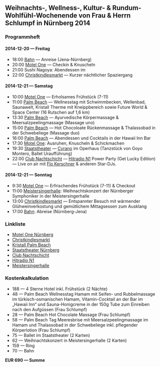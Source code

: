 
## Weihnachts-, Wellness-, Kultur- & Rundum-Wohlfühl-Wochenende von Frau & Herrn Schlumpf in Nürnberg 2014

### Programmheft

#### 2014-12-20 — Freitag

- 18:00 [Bahn](http://www.bahn.de/) — Anreise (Jena-Nürnberg)
- 20:00 [Motel One](http://www.motel-one.com/de/hotels/nuernberg/hotel-nuernberg-city/) — Checkin & Knuscheln
- 21:00 Sushi Nagoya: Abendessen im 
- 22:00 [Christkindlesmarkt](http://www.christkindlesmarkt.de) — Kurzer nächtlicher Spaziergang

#### 2014-12-21 — Samstag

- 10:00 [Motel One](http://www.motel-one.com/de/hotels/nuernberg/hotel-nuernberg-city/) — Erholsames Frühstück (7-11)
- 11:00 [Palm Beach](http://www.palm-beach.de/) — Wellnesstag mit Schwimmbecken, Wellenbad, Saunawelt, Kristall Therme mit Kneippbereich sowie Future World & Space Center (16 Rutschen auf 1,6 km)
- 13:30 [Palm Beach](http://www.palm-beach.de/) — Ayurvedische Körpermassage & Meersalzpeelingmassage (Massage uno)
- 15:00 [Palm Beach](http://www.palm-beach.de/) — Hot Chocoloate Rückenmassage & Thalassobad in der Schwebeliege (Massage duo)
- 16:00 [Palm Beach](http://www.palm-beach.de/) — Abendessen und Cocktails in der Hawaii Inn Bar
- 17:30 [Motel One](http://www.motel-one.com/de/hotels/nuernberg/hotel-nuernberg-city/): Ausruhen, Knuscheln & Schickmachen
- 19:30 [Staatstheater](http://www.staatstheater-nuernberg.de/) — [Cyrano](http://www.staatstheater-nuernberg.de/index.php?page=ballett,veranstaltung,cyrano_ua_,87858) im Operhaus (Tanzstück von Goyo Montero, Ballet Uraufführung) 
- 22:00 [Club Nachtschicht](http://www.nachtschicht-nuernberg.de/) — [Hitradio N1](http://www.hitradion1.de/index.php) Power Party (Get Lucky Edition) — Live on air mit [Flo Kerschner](https://www.facebook.com/flokerschnershow) & anderen Star-DJs. 

#### 2014-12-21 — Sonntag

- 9:30 [Motel One](http://www.motel-one.com/de/hotels/nuernberg/hotel-nuernberg-city/) — Erfrischendes Frühstück (7-11) & Checkout
- 11:00 [Meistersingerhalle](http://www.meistersingerhalle.nuernberg.de): Weihnachtskonzert der Nürnberger Symphoniker in der Meistersingerhalle
- 13:00 [Christkindlesmarkt](http://www.christkindlesmarkt.de) — Entspannter Besuch mit wärmender Glühweinverkostung und gemütlichem Mittagsessen zum Ausklang
- 17:00 [Bahn](http://www.bahn.de/): Abreise (Nürnberg-Jena)

### Linkliste

- [Motel One Nürnberg](http://www.motel-one.com/de/hotels/nuernberg/hotel-nuernberg-city/)
- [Christkindlesmarkt](http://www.christkindlesmarkt.de)
- [Kristall Palm Beach](http://www.palm-beach.de/)
- [Staatstheater Nürnberg](http://www.staatstheater-nuernberg.de/)
- [Club Nachtschicht](http://www.nachtschicht-nuernberg.de/)
- [Hitradio N1](http://www.hitradion1.de/index.php)
- [Meistersingerhalle](http://www.meistersingerhalle.nuernberg.de)

### Kostenkalkulation

- 188 — 4 Sterne Hotel inkl. Frühstück (2 Nächte)
- 48 — Palm Beach Wellnesstag Hamam mit Seifen- und Rubbelmassage im türkisch-osmanischen Hamam, Vitamin-Cocktail an der Bar im „Hawaii Inn“ und Sauna-Honigcreme in der 150g Tube zum Einreiben nach den Aufgüssen (Frau Schlumpf)
- 28 — Palm Beach Hot Chocolate Massage (Frau Schlumpf)
- 58 — Palm Beach Tag Meeresbrise mit Meersalzpeelingmassage im Hamam und Thalassobad in der Schwebeliege inkl. pflegender Körperlotion (Frau Schlumpf)
- 75 — Ballet im Staatstheater (2 Karten)
- 62 — Weihnachtskonzert in Meistersingerhalle (2 Karten)
- 159 — Ring
- 70 — Bahn 

**EUR 690 — Summe**
